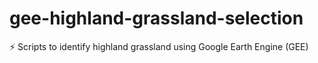 # gee-highland-grassland-selection
⚡ Scripts to identify highland grassland using Google Earth Engine (GEE)
